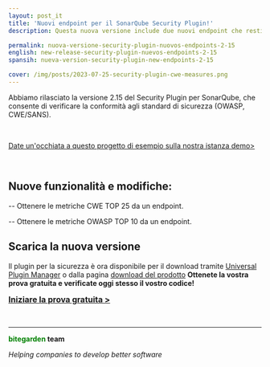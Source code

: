 ```yaml
---
layout: post_it
title: 'Nuovi endpoint per il SonarQube Security Plugin!'
description: Questa nuova versione include due nuovi endpoint che restituiscono le metriche richieste.

permalink: nuova-versione-security-plugin-nuovos-endpoints-2-15
english: new-release-security-plugin-nuevos-endpoints-2-15
spansih: nueva-version-security-plugin-new-endpoints-2-15

cover: /img/posts/2023-07-25-security-plugin-cwe-measures.png
---
```


Abbiamo rilasciato la versione 2.15 del Security Plugin per SonarQube, che consente di verificare la conformità agli standard di sicurezza (OWASP, CWE/SANS).

<br>

[Date un'occhiata a questo progetto di esempio sulla nostra istanza demo>](http://sonarqube.bitegarden.com/web_api/api/bitegarden/security)

<br>

## Nuove funzionalità e modifiche:

-- Ottenere le metriche CWE TOP 25 da un endpoint.

-- Ottenere le metriche OWASP TOP 10 da un endpoint.

## Scarica la nuova versione

Il plugin per la sicurezza è ora disponibile per il download tramite [Universal Plugin Manager](/it/sonarqube-upm) o dalla pagina [download del prodotto](/it/sonarqube-security-trial-form)
**Ottenete la vostra prova gratuita e verificate oggi stesso il vostro codice!**

<a href = "/it/sonarqube-security#product-block-center" class = "btn btn-primary btn-call-to-action fancybox" style = "font-weight: bold; font-size: 16px; text-transform : mayúsculas; "> Iniziare la prova gratuita > </a>

<br/>

---
**<span style="color: green">bitegarden</span> team**

_Helping companies to develop better software_